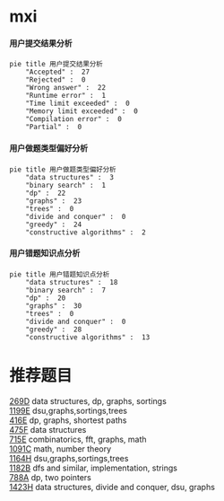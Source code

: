 # mxi

<!-- tabs:start -->



#### **用户提交结果分析**

```mermaid
pie title 用户提交结果分析
    "Accepted" :  27
    "Rejected" :  0
    "Wrong answer" :  22
    "Runtime error" :  1
    "Time limit exceeded" :  0
    "Memory limit exceeded" :  0
    "Compilation error" :  0
    "Partial" :  0
```

#### **用户做题类型偏好分析**

```mermaid
pie title 用户做题类型偏好分析
    "data structures" :  3
    "binary search" :  1
    "dp" :  22
    "graphs" :  23
    "trees" :  0
    "divide and conquer" :  0
    "greedy" :  24
    "constructive algorithms" :  2
```
#### **用户错题知识点分析**

```mermaid
pie title 用户错题知识点分析
    "data structures" :  18
    "binary search" :  7
    "dp" :  20
    "graphs" :  30
    "trees" :  0
    "divide and conquer" :  0
    "greedy" :  28
    "constructive algorithms" :  13
```



<!-- tabs:end -->
# 推荐题目
[269D](https://codeforces.com/contest/269/problem/D)		data structures,
                        dp,
                        graphs,
                        sortings		  
[1199E](https://codeforces.com/contest/1199/problem/E)		dsu,graphs,sortings,trees		  
[416E](https://codeforces.com/contest/416/problem/E)		dp,
                        graphs,
                        shortest paths		  
[475F](https://codeforces.com/contest/475/problem/F)		data structures		  
[715E](https://codeforces.com/contest/715/problem/E)		combinatorics,
                        fft,
                        graphs,
                        math		  
[1091C](https://codeforces.com/contest/1091/problem/C)		math,
                        number theory		  
[1164H](https://codeforces.com/contest/1164/problem/H)		dsu,graphs,sortings,trees		  
[1182B](https://codeforces.com/contest/1182/problem/B)		dfs and similar,
                        implementation,
                        strings		  
[788A](https://codeforces.com/contest/788/problem/A)		dp,
                        two pointers		  
[1423H](https://codeforces.com/contest/1423/problem/H)		data structures,
                        divide and conquer,
                        dsu,
                        graphs		  
